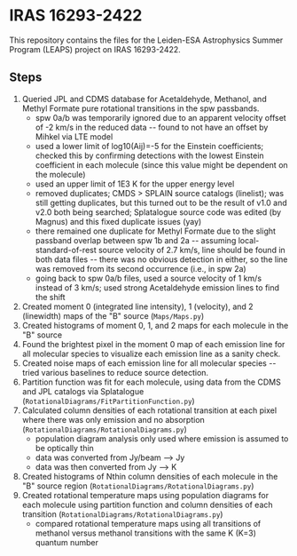 # IRAS 16293-2422

This repository contains the files for the Leiden-ESA Astrophysics Summer Program (LEAPS) project on IRAS 16293-2422.

## Steps

1. Queried JPL and CDMS database for Acetaldehyde, Methanol, and Methyl Formate pure rotational transitions in the spw passbands. 
	- spw 0a/b was temporarily ignored due to an apparent velocity offset of -2 km/s in the reduced data -- found to not have an offset by Mihkel via LTE model
    - used a lower limit of log10(Aij)=-5 for the Einstein coefficients; checked this by confirming detections with the lowest Einstein coefficient in each molecule (since this value might be dependent on the molecule)
    - used an upper limit of 1E3 K for the upper energy level
    - removed duplicates; CMDS > SPLAIN source catalogs (linelist); was still getting duplicates, but this turned out to be the result of v1.0 and v2.0 both being searched; Splatalogue source code was edited (by Magnus) and this fixed duplicate issues (yay)
    - there remained one duplicate for Methyl Formate due to the slight passband overlap between spw 1b and 2a -- assuming local-standard-of-rest source velocity of 2.7 km/s, line should be found in both data files -- there was no obvious detection in either, so the line was removed from its second occurrence (i.e., in spw 2a)
    - going back to spw 0a/b files, used a source velocity of 1 km/s instead of 3 km/s; used strong Acetaldehyde emission lines to find the shift
2. Created moment 0 (integrated line intensity), 1 (velocity), and 2 (linewidth) maps of the "B" source (`Maps/Maps.py`)
3. Created histograms of moment 0, 1, and 2 maps for each molecule in the "B" source
4. Found the brightest pixel in the moment 0 map of each emission line for all molecular species to visualize each emission line as a sanity check.
5. Created noise maps of each emission line for all molecular species -- tried various baselines to reduce source detection.
6. Partition function was fit for each molecule, using data from the CDMS and JPL catalogs via Splatalogue (`RotationalDiagrams/FitPartitionFunction.py`)
7. Calculated column densities of each rotational transition at each pixel where there was only emission and no absorption (`RotationalDiagrams/RotationalDiagrams.py`)
	- population diagram analysis only used where emission is assumed to be optically thin
	- data was converted from Jy/beam --> Jy
	- data was then converted from Jy --> K
8. Created histograms of Nthin column densities of each molecule in the "B" source region (`RotationalDiagrams/RotationalDiagrams.py`)
9. Created rotational temperature maps using population diagrams for each molecule using partition function and column densities of each transition (`RotationalDiagrams/RotationalDiagrams.py`)
	- compared rotational temperature maps using all transitions of methanol versus methanol transitions with the same K (K=3) quantum number
